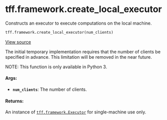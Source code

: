 <div itemscope itemtype="http://developers.google.com/ReferenceObject">
<meta itemprop="name" content="tff.framework.create_local_executor" />
<meta itemprop="path" content="Stable" />
</div>

# tff.framework.create_local_executor

Constructs an executor to execute computations on the local machine.

```python
tff.framework.create_local_executor(num_clients)
```

<a target="_blank" href="http://github.com/tensorflow/federated/tree/master/tensorflow_federated/python/core/impl/executor_stacks.py">View
source</a>

<!-- Placeholder for "Used in" -->

The initial temporary implementation requires that the number of clients be
specified in advance. This limitation will be removed in the near future.

NOTE: This function is only available in Python 3.

#### Args:

*   <b>`num_clients`</b>: The number of clients.

#### Returns:

An instance of
<a href="../../tff/framework/Executor.md"><code>tff.framework.Executor</code></a>
for single-machine use only.
